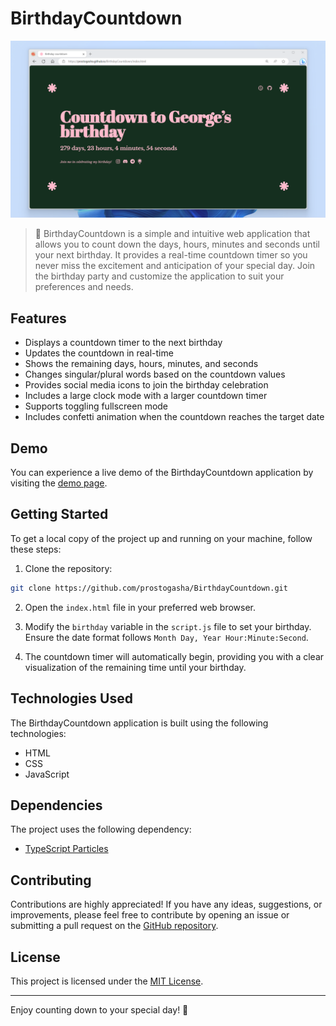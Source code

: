 # BirthdayCountdown

[![BirthdayCountdown](resources/images/preview.png)](https://gsh337.github.io/BirthdayCountdown)

> 🌳 BirthdayCountdown is a simple and intuitive web application that allows you to count down the days, hours, minutes and seconds until your next birthday. It provides a real-time countdown timer so you never miss the excitement and anticipation of your special day. Join the birthday party and customize the application to suit your preferences and needs.

## Features

- Displays a countdown timer to the next birthday
- Updates the countdown in real-time
- Shows the remaining days, hours, minutes, and seconds
- Changes singular/plural words based on the countdown values
- Provides social media icons to join the birthday celebration
- Includes a large clock mode with a larger countdown timer
- Supports toggling fullscreen mode
- Includes confetti animation when the countdown reaches the target date

## Demo

You can experience a live demo of the BirthdayCountdown application by visiting the [demo page](https://gsh337.github.io/BirthdayCountdown).

## Getting Started

To get a local copy of the project up and running on your machine, follow these steps:

1. Clone the repository:

```bash
git clone https://github.com/prostogasha/BirthdayCountdown.git
```

2. Open the `index.html` file in your preferred web browser.

3. Modify the `birthday` variable in the `script.js` file to set your birthday. Ensure the date format follows `Month Day, Year Hour:Minute:Second`.

4. The countdown timer will automatically begin, providing you with a clear visualization of the remaining time until your birthday.

## Technologies Used

The BirthdayCountdown application is built using the following technologies:

- HTML
- CSS
- JavaScript

## Dependencies

The project uses the following dependency:

- [TypeScript Particles](https://github.com/matteobruni/tsparticles)

## Contributing

Contributions are highly appreciated! If you have any ideas, suggestions, or improvements, please feel free to contribute by opening an issue or submitting a pull request on the [GitHub repository](https://github.com/gsh337/BirthdayCountdown).

## License

This project is licensed under the [MIT License](LICENSE.md).

---

Enjoy counting down to your special day! 🎉
